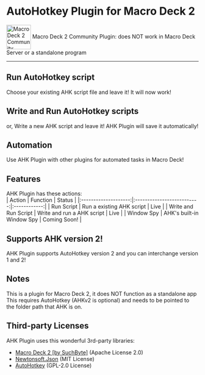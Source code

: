 # AutoHotkey Plugin for Macro Deck 2
<img alt="Macro Deck 2 Community Plugin" height="64px" align="center" href="https://macrodeck.org" src="https://macrodeck.org/images/macro_deck_2_community_plugin.png"/>
Macro Deck 2 Community Plugin: does NOT work in Macro Deck Server or a standalone program

***

## Run AutoHotkey script
Choose your existing AHK script file and leave it! It will now work!

## Write and Run AutoHotkey scripts
or, Write a new AHK script and leave it! AHK Plugin will save it automatically!

## Automation
Use AHK Plugin with other plugins for automated tasks in Macro Deck!

## Features
AHK Plugin has these actions:   
|        Action        |          Function          |    Status    |
|:--------------------:|:--------------------------:|:------------:|
|      Run Script      |  Run a existing AHK script |     Live     |
| Write and Run Script | Write and run a AHK script |     Live     |
|      Window Spy      |  AHK's built-in Window Spy | Coming Soon! |

## Supports AHK version 2!
AHK Plugin supports AutoHotkey version 2 and you can interchange version 1 and 2!

## Notes
This is a plugin for Macro Deck 2, it does NOT function as a standalone app  
This requires AutoHotkey (AHKv2 is optional) and needs to be pointed to the folder path that AHK is on.

## Third-party Licenses
AHK Plugin uses this wonderful 3rd-party libraries:   
- [Macro Deck 2 [by SuchByte]](https://macrodeck.org/) (Apache License 2.0)   
- [Newtonsoft.Json](https://www.newtonsoft.com/json) (MIT License)
- [AutoHotkey](https://autohotkey.com) (GPL-2.0 License)
